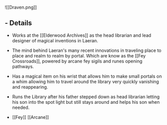 ![[Draven.png]]
## - Details
- Works at the [[Elderwood Archives]] as the head librarian and lead designer of magical inventions in Laeran.

- The mind behind Laeran's many recent innovations in traveling place to place and realm to realm by portal. Which are know as the [[Fey Crossroads]], powered by arcane fey sigils and runes opening pathways.

- Has a magical item on his wrist that allows him to make small portals on a whim allowing him to travel around the library very quickly vanishing and reappearing.

- Runs the Library after his father stepped down as head librarian letting his son into the spot light but still stays around and helps his son when needed.

- [[Fey]]  [[Arcane]]


